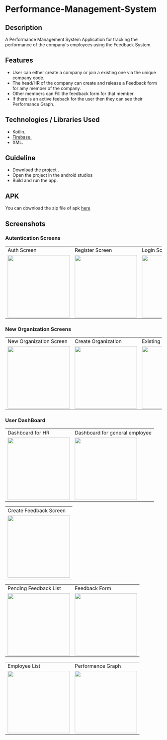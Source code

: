 # Performance-Management-System
## Description
A Performance Management System Application for tracking the performance of the company's employees using the Feedback System. 

## Features
- User can either create a company or join a existing one via the unique company code.
- The head/HR of the company can create and release a Feedback form for amy member of the company.
- Other members can Fill the feedback form for that member. 
- If there is an active feeback for the user then they can see their Performance Graph.

## Technologies / Libraries Used
- Kotlin.
- [Firebase.](https://firebase.google.com)
- XML.

## Guideline
- Download the project .
- Open the project in the android studios
- Build and run the app.

## APK
 You can download the zip file of apk [here](https://github.com/PrateekSingh009/Performance-Management-System/releases/download/v1.0/Performate.zip)
 
 ## Screenshots

### Autentication Screens
<table>
  <tr>
    <td>Auth Screen</td>
   <td>Register Screen</td>
     <td>Login Screen</td>
  </tr>
  <tr>
    <td><img src="https://cdn.discordapp.com/attachments/874542599740989452/874542881082327040/1.png" width=200 ></td>
    <td><img src="https://cdn.discordapp.com/attachments/874542599740989452/874542889349316608/3.png" width=200 ></td>
   <td><img src="https://cdn.discordapp.com/attachments/874542599740989452/874542888078413834/2.png" width=200 ></td>
  </tr>
 </table>
 
 ### New Organization Screens
 
 <table>
  <tr>
    <td>New Organization Screen</td>
   <td>Create Organization</td>
   <td>Existing Organization</td>
  </tr>
  <tr>
    <td><img src="https://cdn.discordapp.com/attachments/874542599740989452/874542890855055360/4.png" width=200 ></td>
    <td><img src="https://cdn.discordapp.com/attachments/874542599740989452/874542893405192282/6.png" width=200 ></td>
    <td><img src="https://cdn.discordapp.com/attachments/874542599740989452/874542891580665896/5.png" width=200 ></td>
  </tr>
 </table>
 
 ### User DashBoard
 
 <table>
  <tr>
    <td>Dashboard for HR</td>
   <td>Dashboard for general employee</td>
  </tr>
  <tr>
    <td><img src="https://cdn.discordapp.com/attachments/874542599740989452/874542894864797696/Screenshot_1628431918.png" width=200 ></td>
    <td><img src="https://cdn.discordapp.com/attachments/874542599740989452/874544762865221632/Screenshot_1628433526.png" width=200 ></td>
  </tr>
 </table>
 
 <table>
  <tr>
    <td>Create Feedback Screen</td>
  
  </tr>
  <tr>
    <td><img src="https://cdn.discordapp.com/attachments/874542599740989452/874542897637240832/Screenshot_1628434216.png" width=200 ></td>
  
  </tr>
 </table>
 
 <table>
  <tr>
    <td>Pending Feedback List</td>
   <td>Feedback Form</td>
  </tr>
  <tr>
    <td><img src="https://cdn.discordapp.com/attachments/874542599740989452/874542897884712960/Screenshot_1628435154.png" width=200 ></td>
    <td><img src="https://cdn.discordapp.com/attachments/874542599740989452/874545233659068426/Screenshot_1628435194.png" width=200 ></td>
  </tr>
 </table>
 <table>
  <tr>
    <td>Employee List</td>
   <td>Performance Graph</td>
  </tr>
  <tr>
    <td><img src="https://cdn.discordapp.com/attachments/874542599740989452/874542899877019678/Screenshot_1628435218.png" width=200 ></td>
    <td><img src="https://cdn.discordapp.com/attachments/874542599740989452/874543040247791646/Screenshot_1628435290.png" width=200 ></td>
  </tr>
 </table>
